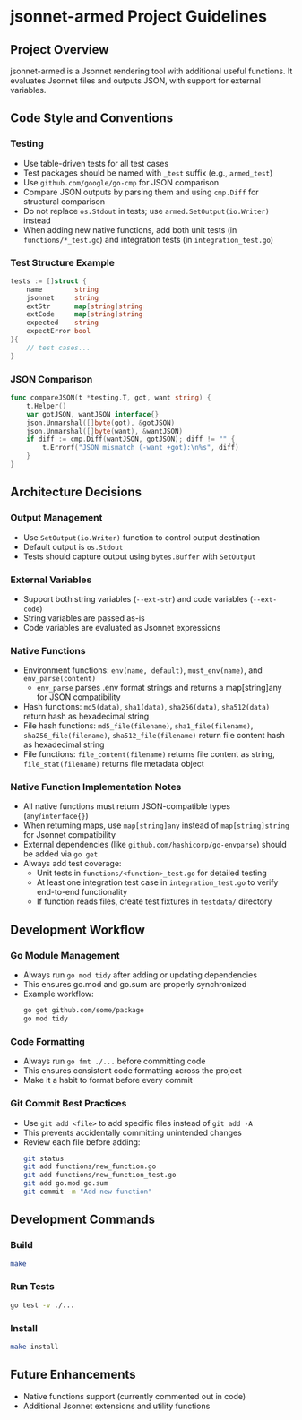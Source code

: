 # jsonnet-armed Project Guidelines

## Project Overview
jsonnet-armed is a Jsonnet rendering tool with additional useful functions. It evaluates Jsonnet files and outputs JSON, with support for external variables.

## Code Style and Conventions

### Testing
- Use table-driven tests for all test cases
- Test packages should be named with `_test` suffix (e.g., `armed_test`)
- Use `github.com/google/go-cmp` for JSON comparison
- Compare JSON outputs by parsing them and using `cmp.Diff` for structural comparison
- Do not replace `os.Stdout` in tests; use `armed.SetOutput(io.Writer)` instead
- When adding new native functions, add both unit tests (in `functions/*_test.go`) and integration tests (in `integration_test.go`)

### Test Structure Example
```go
tests := []struct {
    name        string
    jsonnet     string
    extStr      map[string]string
    extCode     map[string]string
    expected    string
    expectError bool
}{
    // test cases...
}
```

### JSON Comparison
```go
func compareJSON(t *testing.T, got, want string) {
    t.Helper()
    var gotJSON, wantJSON interface{}
    json.Unmarshal([]byte(got), &gotJSON)
    json.Unmarshal([]byte(want), &wantJSON)
    if diff := cmp.Diff(wantJSON, gotJSON); diff != "" {
        t.Errorf("JSON mismatch (-want +got):\n%s", diff)
    }
}
```

## Architecture Decisions

### Output Management
- Use `SetOutput(io.Writer)` function to control output destination
- Default output is `os.Stdout`
- Tests should capture output using `bytes.Buffer` with `SetOutput`

### External Variables
- Support both string variables (`--ext-str`) and code variables (`--ext-code`)
- String variables are passed as-is
- Code variables are evaluated as Jsonnet expressions

### Native Functions
- Environment functions: `env(name, default)`, `must_env(name)`, and `env_parse(content)`
  - `env_parse` parses .env format strings and returns a map[string]any for JSON compatibility
- Hash functions: `md5(data)`, `sha1(data)`, `sha256(data)`, `sha512(data)` return hash as hexadecimal string
- File hash functions: `md5_file(filename)`, `sha1_file(filename)`, `sha256_file(filename)`, `sha512_file(filename)` return file content hash as hexadecimal string
- File functions: `file_content(filename)` returns file content as string, `file_stat(filename)` returns file metadata object

### Native Function Implementation Notes
- All native functions must return JSON-compatible types (`any`/`interface{}`)
- When returning maps, use `map[string]any` instead of `map[string]string` for Jsonnet compatibility
- External dependencies (like `github.com/hashicorp/go-envparse`) should be added via `go get`
- Always add test coverage:
  - Unit tests in `functions/<function>_test.go` for detailed testing
  - At least one integration test case in `integration_test.go` to verify end-to-end functionality
  - If function reads files, create test fixtures in `testdata/` directory

## Development Workflow

### Go Module Management
- Always run `go mod tidy` after adding or updating dependencies
- This ensures go.mod and go.sum are properly synchronized
- Example workflow:
  ```bash
  go get github.com/some/package
  go mod tidy
  ```

### Code Formatting
- Always run `go fmt ./...` before committing code
- This ensures consistent code formatting across the project
- Make it a habit to format before every commit

### Git Commit Best Practices
- Use `git add <file>` to add specific files instead of `git add -A`
- This prevents accidentally committing unintended changes
- Review each file before adding:
  ```bash
  git status
  git add functions/new_function.go
  git add functions/new_function_test.go
  git add go.mod go.sum
  git commit -m "Add new function"
  ```

## Development Commands

### Build
```bash
make
```

### Run Tests
```bash
go test -v ./...
```

### Install
```bash
make install
```

## Future Enhancements
- Native functions support (currently commented out in code)
- Additional Jsonnet extensions and utility functions